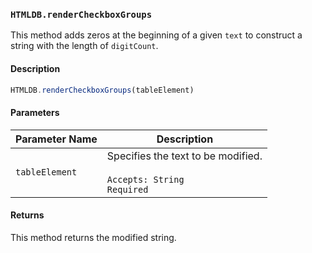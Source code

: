 ### `HTMLDB.renderCheckboxGroups`

This method adds zeros at the beginning of a given `text` to construct a string with the length of `digitCount`.

#### Description

```javascript
HTMLDB.renderCheckboxGroups(tableElement)
```

#### Parameters

| Parameter Name             | Description                               |
| -------------------------- | ----------------------------------------- |
| `tableElement` | Specifies the text to be modified.<br><br>`Accepts: String`<br>`Required` |

#### Returns

This method returns the modified string.